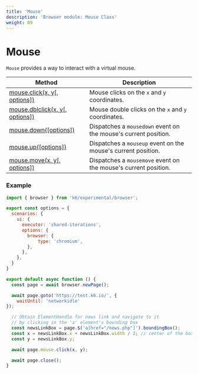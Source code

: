 ```yaml
---
title: 'Mouse'
description: 'Browser module: Mouse Class'
weight: 09
---
```


# Mouse

`Mouse` provides a way to interact with a virtual mouse.

| Method                                                                                                                            | Description                                                     |
| --------------------------------------------------------------------------------------------------------------------------------- | --------------------------------------------------------------- |
| [mouse.click(x, y[, options])](https://grafana.com/docs/k6/<K6_VERSION>/javascript-api/k6-experimental/browser/mouse/click)       | Mouse clicks on the `x` and `y` coordinates.                    |
| [mouse.dblclick(x, y[, options])](https://grafana.com/docs/k6/<K6_VERSION>/javascript-api/k6-experimental/browser/mouse/dblclick) | Mouse double clicks on the `x` and `y` coordinates.             |
| [mouse.down([options])](https://grafana.com/docs/k6/<K6_VERSION>/javascript-api/k6-experimental/browser/mouse/down)               | Dispatches a `mousedown` event on the mouse's current position. |
| [mouse.up([options])](https://grafana.com/docs/k6/<K6_VERSION>/javascript-api/k6-experimental/browser/mouse/up)                   | Dispatches a `mouseup` event on the mouse's current position.   |
| [mouse.move(x, y[, options])](https://grafana.com/docs/k6/<K6_VERSION>/javascript-api/k6-experimental/browser/mouse/move)         | Dispatches a `mousemove` event on the mouse's current position. |

### Example

```javascript
import { browser } from 'k6/experimental/browser';

export const options = {
  scenarios: {
    ui: {
      executor: 'shared-iterations',
      options: {
        browser: {
            type: 'chromium',
        },
      },
    },
  }
}

export default async function () {
  const page = await browser.newPage();

  await page.goto('https://test.k6.io/', {
    waitUntil: 'networkidle'
});

  // Obtain ElementHandle for news link and navigate to it
  // by clicking in the 'a' element's bounding box
  const newsLinkBox = page.$('a[href="/news.php"]').boundingBox();
  const x = newsLinkBox.x + newsLinkBox.width / 2; // center of the box
  const y = newsLinkBox.y;

  await page.mouse.click(x, y);

  await page.close();
}
```
